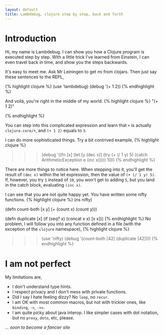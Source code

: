 ```yaml
---
layout: default
title: Lambdebug, clojure step by step, back and forth
---
```

# Introduction

Hi, my name is Lambdebug.  I can show you how a Clojure program is
executed step by step.  With a little trick I've learned from
Einstein, I can even travel back in time, and show you the steps
backwards.

It's easy to meet me.  Ask Mr Leiningen to get mi from clojars.
Then just say these sentences to the REPL,

{% highlight clojure %}
(use 'lambdebug)
(debug '(+ 1 2))
{% endhighlight %}

And voilá, you're right in the middle of my world.
{% highlight clojure %}
"(+ 1 2)"
>>>
{% endhighlight %}

You can step into this complicated expression and learn that `+` is
actually `clojure.core/+`, and `(+ 1 2)` equals to `3`.

I can do more sophisticated things.  Try a bit contrived example,
{% highlight clojure %}
>>> (debug
      '((fn [x]
          (let [y (dec x)]
            (try
              (+ (/ 1 y) 5)
              (catch ArithmeticException e (inc x)))))
        10))
{% endhighlight %}

There are more things to notice here.  When stepping into it,
you'll get the result of `(dec x)` within the let expression, then the
value of `(+ (/ 1 y) 5)`.  If, however, you try `1` instead of `10`, you won't get
to adding `5`, but you land in the catch block, evaluating `(inc x)`.

I can see that you are not quite happy yet.  You have written some nifty
functions.
{% highlight clojure %}
(ns nifty)

(defn count-both
  [x y]
  (+ (count x) (count y)))

(defn duplicate
  [x]
  (if (seq? x)
    (concat x x)
    [x x]))
{% endhighlight %}
No problem, I will follow you into any function defined in a file (with
the exception of the `clojure` namespace),
{% highlight clojure %}
>>> (use 'nifty)
>>> (debug '(count-both [42] (duplicate [42])))
{% endhighlight %}

# I am not perfect

My limitations are,
 * I don't understand type hints.
 * I respect privacy and I don't mess with private functions.
 * Did I say I hate feeling dizzy?  No `loop`, no `recur`.
 * I am OK with most common macros, but not with trickier ones, like `binding`, `->`, `->>`.
 * I am quite picky about java interop.  I like simpler cases with dot
  notation, but no `proxy`, `doto`, etc, please.

*... soon to become a fancier site*
